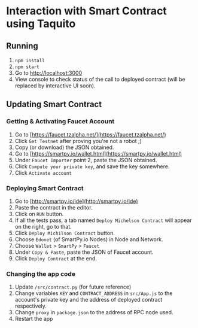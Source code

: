# Interaction with Smart Contract using Taquito

## Running

1. `npm install`
2. `npm start`
3. Go to [http://localhost:3000](http://localhost:3000)
4. View console to check status of the call to deployed contract (will be replaced by interactive UI soon).

## Updating Smart Contract

### Getting & Activating Faucet Account

1. Go to [https://faucet.tzalpha.net/](https://faucet.tzalpha.net/)
2. Click `Get Testnet` after proving you're not a robot ;)
3. Copy (or download) the JSON obtained.
4. Go to [https://smartpy.io/wallet.html](https://smartpy.io/wallet.html)
5. Under `Faucet Importer` point 2, paste the JSON obtained.
6. Click `Compute your private key`, and save the key somewhere.
7. Click `Activate account`

### Deploying Smart Contract

1. Go to [http://smartpy.io/ide](http://smartpy.io/ide)
2. Paste the contract in the editor.
3. Click on `RUN` button.
4. If all the tests pass, a tab named `Deploy Michelson Contract` will appear on the right, go to that.
5. Click `Deploy Michilson Contract` button.
6. Choose `Edonet` (of SmartPy.io Nodes) in Node and Network.
7. Choose `Wallet` > `SmartPy` > `Faucet`
8. Under `Copy & Paste`, paste the JSON of Faucet account.
9. Click `Deploy Contract` at the end.

### Changing the app code

1. Update `/src/contract.py` (for future reference)
2. Change variables `KEY` and `CONTRACT_ADDRESS` in `src/App.js` to the account's private key and the address of deployed contract respectively.
3. Change `proxy` in `package.json` to the address of RPC node used.
4. Restart the app

